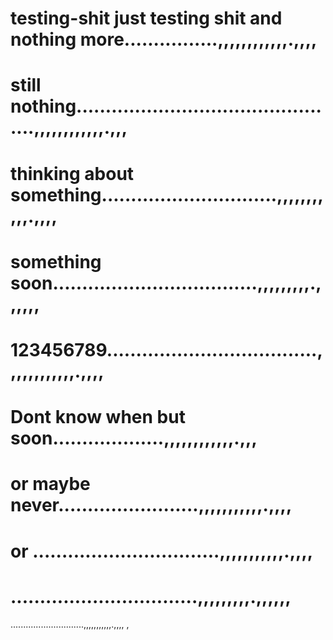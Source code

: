 # testing-shit just testing shit and  nothing more................,,,,,,,,,,,,.,,,,
# still nothing..............................................,,,,,,,,,,,,.,,,
# thinking about something..............................,,,,,,,,,,,.,,,,
# something soon...................................,,,,,,,,,.,,,,,,
# 123456789....................................,,,,,,,,,,,,.,,,,
# Dont know when but soon...................,,,,,,,,,,,,.,,,
# or maybe never........................,,,,,,,,,,,.,,,,
# or ................................,,,,,,,,,,,.,,,,
# ................................,,,,,,,,,.,,,,,,
.............................,,,,,,,,,,,.,,,,
,
